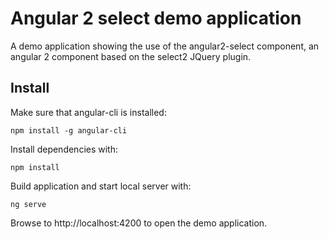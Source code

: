 # Angular 2 select demo application

A demo application showing the use of the angular2-select component, an angular
2 component based on the select2 JQuery plugin.

## Install

Make sure that angular-cli is installed:

```
npm install -g angular-cli
```

Install dependencies with:

```
npm install
```

Build application and start local server with:

```
ng serve
```

Browse to http://localhost:4200 to open the demo application.
